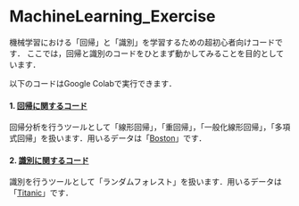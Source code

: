 # MachineLearning_Exercise

機械学習における「回帰」と「識別」を学習するための超初心者向けコードです．
ここでは，回帰と識別のコードをひとまず動かしてみることを目的としています．

以下のコードはGoogle Colabで実行できます．

#### 1. [回帰に関するコード](https://github.com/Yosuke-Sugiura/MachineLearning_Exercise/blob/main/%E5%9B%9E%E5%B8%B0%E3%81%AB%E9%96%A2%E3%81%99%E3%82%8B%E3%82%B3%E3%83%BC%E3%83%89.ipynb)
   
  回帰分析を行うツールとして「線形回帰」，「重回帰」，「一般化線形回帰」，「多項式回帰」を扱います．用いるデータは「[Boston](https://www.cs.toronto.edu/~delve/data/boston/bostonDetail.html)」です．

#### 2. [識別に関するコード](https://github.com/Yosuke-Sugiura/MachineLearning_Exercise/blob/main/%E8%AD%98%E5%88%A5%E3%81%AB%E9%96%A2%E3%81%99%E3%82%8B%E3%82%B3%E3%83%BC%E3%83%89.ipynb)

  識別を行うツールとして「ランダムフォレスト」を扱います．用いるデータは 「[Titanic](https://www.kaggle.com/c/titanic/data)」です．
